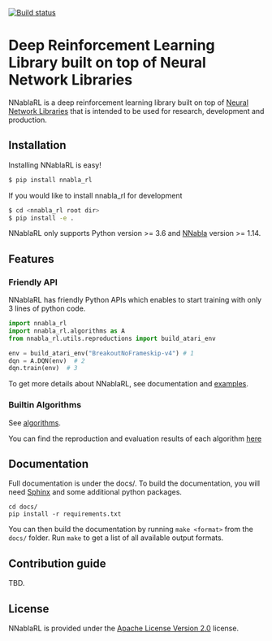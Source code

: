 [![Build status](https://github.com/nnabla/nnabla-rl/workflows/Build%20nnabla-rl/badge.svg)](https://github.com/nnabla/nnabla-rl/actions)

# Deep Reinforcement Learning Library built on top of Neural Network Libraries

NNablaRL is a deep reinforcement learning library built on top of [Neural Network Libraries](https://github.com/sony/nnabla) 
that is intended to be used for research, development and production.

## Installation

Installing NNablaRL is easy!

```sh
$ pip install nnabla_rl
```

If you would like to install nnabla_rl for development

```sh
$ cd <nnabla_rl root dir>
$ pip install -e .
```

NNablaRL only supports Python version >= 3.6 and [NNabla](https://github.com/sony/nnabla) version >= 1.14.

## Features

### Friendly API

NNablaRL has friendly Python APIs which enables to start training with only 3 lines of python code.

```py
import nnabla_rl
import nnabla_rl.algorithms as A
from nnabla_rl.utils.reproductions import build_atari_env

env = build_atari_env("BreakoutNoFrameskip-v4") # 1
dqn = A.DQN(env)  # 2
dqn.train(env)  # 3
```

To get more details about NNablaRL, see documentation and [examples](./examples).

### Builtin Algorithms

See [algorithms](./nnabla_rl/algorithms/README.md).

You can find the reproduction and evaluation results of each algorithm [here](./reproductions)

## Documentation

Full documentation is under the docs/.
To build the documentation, you will need [Sphinx](http://www.sphinx-doc.org) and some additional python packages.

```
cd docs/
pip install -r requirements.txt
```

You can then build the documentation by running ``make <format>`` from the
``docs/`` folder. Run ``make`` to get a list of all available output formats.

## Contribution guide

TBD.

## License

NNablaRL is provided under the [Apache License Version 2.0](LICENSE) license.
